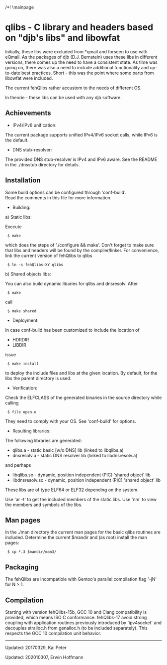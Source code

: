 /*! \mainpage

qlibs - C library and headers based on "djb's libs" and libowfat
================================================================

Initially, these libs were excluded from *qmail and forseen to use with eQmail. 
As the packages of djb (D.J. Bernstein) uses these libs in different versions, 
there comes up the need to have a consistent state. 
As time was going on, there was also a need to include additional functionality 
and up-to-date best practices. 
Short - this was the point where some parts from libowfat were included.

The current fehQlibs rather accustom to the needs of different OS.

In theorie - these libs can be used with any djb software.

Achievements
------------

- IPv4/IPv6 unification:

The current package supports unified IPv4/IPv6 socket calls, while IPv6 is the default.

- DNS stub-resolver:

The provided DNS stub-resolver is IPv4 and IPv6 aware.
See the README in the ./dnsstub directory for details.


Installation
------------

Some build options can be configured through 'conf-build'.  
Read the comments in this file for more information. 

* Building:

a) Static libs:

Execute

     $ make

which does the steps of './configure && make'. 
Don't forget to make sure that libs and headers will be found by the compiler/linker.
For convenience, link the current version of fehQlibs to qlibs

     $ ln -s fehQlibs-XY qlibs

b) Shared objects libs:

You can also build dynamic libaries for qlibs and dnsresolv. After

     $ make

call 

     $ make shared

* Deployment:

In case conf-build has been customized to include the location of

- HDRDIR
- LIBDIR

issue 

     $ make install

to deploy the include files and libs at the given location.
By default, for the libs the parent directory is used.

* Verification:

Check the ELFCLASS of the generated binaries in the source directory while calling

     $ file open.o

They need to comply with your OS. See 'conf-build' for options.

* Resulting libraries:

The following libraries are generated:

- qlibs.a - static basic [w/o DNS] lib (linked to libqlibs.a)
- dnsresolv.a - static DNS resolver lib (linked to libdnsresolv.a)

and perhaps

- libqlibs.so - dynamic, position independent (PIC) 'shared object' lib
- libdnsresolv.so - dynamic, position independent (PIC) 'shared object' lib

These libs are of type ELF64 or ELF32 depending on the system.

Use 'ar -t' to get the included members of the static libs.
Use 'nm' to view the members and symbols of the libs.


Man pages
---------

In the ./man directory the current man pages for the basic qlibs routines are included.
Determine the current $mandir and (as root) install the man pages:

     $ cp *.3 $mandir/man3/


Packaging
---------

The fehQlibs are incompatible with Gentoo's parallel compilation flag '-jN' for N > 1.


Compilation
-----------

Starting with version fehQlibs-15b, GCC 10 and Clang compatibility is provided, 
which means ISO C conformance.
fehQlibs-17 avoid strong coupling with application routines previously introduced by
'ipv4socket' and decouples stralloc.h from genalloc.h (to be included separately).
This respects the GCC 10 compilation unit behavior.


-----

Updated: 20170329, Kai Peter

Updated: 202010307, Erwin Hoffmann
